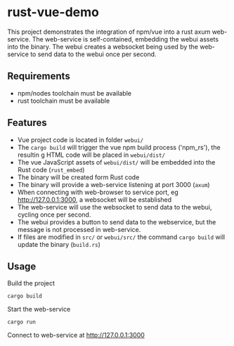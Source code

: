 # rust-vue-demo

This project demonstrates the integration of npm/vue into a rust axum web-service. The web-service is self-contained, embedding the webui assets into the binary. The webui creates a websocket being used by the web-service to send data to the webui once per second.

## Requirements
* npm/nodes toolchain must be available
* rust toolchain must be available

## Features
* Vue project code is located in folder `webui/`
* The `cargo build` will trigger the vue npm build process ('npm_rs'), the resultin g HTML code will be placed in `webui/dist/`
* The vue JavaScript assets of `webui/dist/` will be embedded into the Rust code (`rust_embed`)
* The binary will be created form Rust code
* The binary will provide a web-service listening at port 3000 (`axum`)
* When connecting with web-browser to service port, eg http://127.0.0.1:3000, a websocket will be established
* The web-service will use the websocket to send data to the webui, cycling once per second.
* The webui provides a button to send data to the webservice, but the message is not processed in web-service.
* If files are modified in `src/` or `webui/src/` the command `cargo build` will update the binary (`build.rs`)

## Usage

Build the project
```shell
cargo build
```

Start the web-service
```shell
cargo run
```

Connect to web-service at http://127.0.0.1:3000



